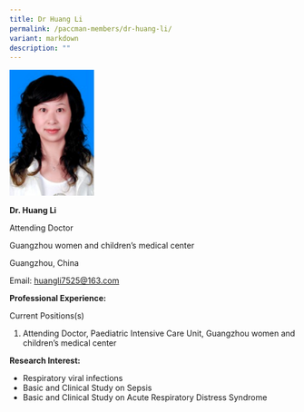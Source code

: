 ```yaml
---
title: Dr Huang Li
permalink: /paccman-members/dr-huang-li/
variant: markdown
description: ""
---
```

<img src="/images/PACCMAN%20Pediatric%20Acute/Members/Huang_Li.png" style="width:150px">

**Dr. Huang Li**

Attending Doctor

Guangzhou women and children’s medical center

Guangzhou, China

Email:&nbsp;[huangli7525@163.com](mailto:golou6354@163.com)

**Professional Experience:**

Current Positions(s)

1.  Attending Doctor, Paediatric Intensive Care Unit, Guangzhou women and children’s medical center

**Research Interest:**

*   Respiratory viral infections
*   Basic and Clinical Study on Sepsis
*   Basic and Clinical Study on Acute Respiratory Distress Syndrome